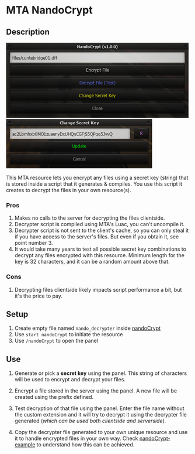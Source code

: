 # MTA NandoCrypt

## Description

![1](.github/1.png)
![2](.github/2.png)

This MTA resource lets you encrypt any files using a secret key (string) that is stored inside a script that it generates & compiles. You use this script it creates to decrypt the files in your own resource(s).

### Pros

1. Makes no calls to the server for decrypting the files clientside.
2. Decrypter script is compiled using MTA's Luac, you can't uncompile it.
3. Decrypter script is not sent to the client's cache, so you can only steal it if you have access to the server's files. But even if you obtain it, see point number 3.
4. It would take many years to test all possible secret key combinations to decrypt any files encrypted with this resource. Minimum length for the key is 32 characters, and it can be a random amount above that.

### Cons

1. Decrypting files clientside likely impacts script performance a bit, but it's the price to pay.

## Setup

1. Create empty file named `nando_decrypter` inside [nandoCrypt](/nandoCrypt)
2. Use `start nandoCrypt` to initiate the resource
3. Use `/nandoCrypt` to open the panel

## Use

1. Generate or pick a **secret key** using the panel.
This string of characters will be used to encrypt and decrypt your files.

2. Encrypt a file stored in the server using the panel.
A new file will be created using the prefix defined.

3. Test decryption of that file using the panel.
Enter the file name without the custom extension and it will try to decrypt it using the decrypter file generated (*which can be used both clientside and serverside*).

4. Copy the decrypter file generated to your own unique resource and use it to handle encrypted files in your own way.
Check [nandoCrypt-example](/nandoCrypt-example) to understand how this can be achieved.

